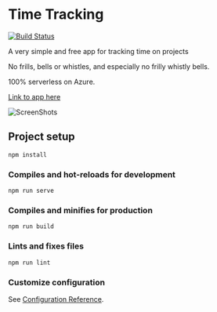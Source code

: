 # Time Tracking

[![Build Status](https://dev.azure.com/boreallodgeltd/Timetracking/_apis/build/status/jamiebuckley.timetracking-frontend?branchName=master)](https://dev.azure.com/boreallodgeltd/Timetracking/_build/latest?definitionId=2&branchName=master)

A very simple and free app for tracking time on projects

No frills, bells or whistles, and especially no frilly whistly bells.

100% serverless on Azure.

[Link to app here](https://timetrackingstorageacct.z33.web.core.windows.net/)

![ScreenShots](https://user-images.githubusercontent.com/4345596/87874403-7199d700-c9c1-11ea-8475-891ea569e74e.png)

## Project setup
```
npm install
```

### Compiles and hot-reloads for development
```
npm run serve
```

### Compiles and minifies for production
```
npm run build
```

### Lints and fixes files
```
npm run lint
```

### Customize configuration
See [Configuration Reference](https://cli.vuejs.org/config/).
